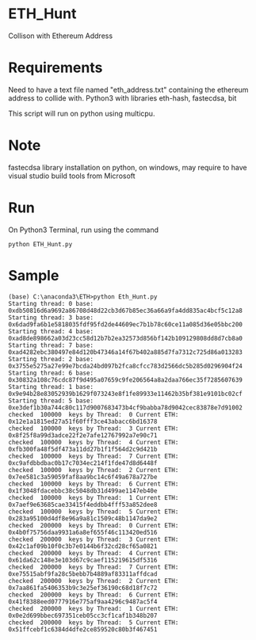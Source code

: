 # ETH_Hunt
Collison with Ethereum Address

# Requirements
Need to have a text file named "eth_address.txt" containing the ethereum address to collide with. 
Python3 with libraries eth-hash, fastecdsa, bit

This script will run on python using multicpu. 

# Note
fastecdsa library installation on python, on windows, may require to have visual studio build tools from Microsoft

# Run
On Python3 Terminal, run using the command
```
python ETH_Hunt.py
```

# Sample 
```
(base) C:\anaconda3\ETH>python Eth_Hunt.py
Starting thread: 0 base:  0xdb50816d6a9692a86708d48d22cb3d67b85ec36a66a9fa4dd835ac4bcf5c12a8
Starting thread: 3 base:  0x6dad9fa6b1e5818035fdf95fd2de44609ec7b1b78c60ce11a085d36e05bbc200
Starting thread: 4 base:  0xad8de898662a03d23cc58d12b7b2ea32573d856bf142b109129808dd8d7cb8a0
Starting thread: 7 base:  0xad4282ebc380497e84d120b47346a14f67b402a885d7fa7312c725d86a013283
Starting thread: 2 base:  0x3755e5275a27e99e7bcda24bd097b2fca8cfcc783d2566dc5b285d0296904f24
Starting thread: 6 base:  0x30832a108c76cdc87f9d495a07659c9fe206564a8a2daa766ec35f7285607639
Starting thread: 1 base:  0x9e94b28e83052939b1629f073243e8f1fe89933e11462b35bf381e9101bc02cf
Starting thread: 5 base:  0xe3def1b30a744c80c117d9007683473b4cf9babba78d9042cec83878e7d91002
checked  100000  keys by Thread:  0 Current ETH:  0x12e1a1815ed27a51f60fff3ce43abacc6bd16378
checked  100000  keys by Thread:  3 Current ETH:  0x8f25f8a99d3adce22f2e7afe12767992a7e90c71
checked  100000  keys by Thread:  4 Current ETH:  0xfb300fa48f5df473a11dd27b1f1f564d2c9d421b
checked  100000  keys by Thread:  7 Current ETH:  0xc9afdbbdbac0b17c7034ec214f1fde47d8d6448f
checked  100000  keys by Thread:  2 Current ETH:  0x7ee581c3a59059faf8aa9bc14c6f49a678a727be
checked  100000  keys by Thread:  6 Current ETH:  0x1f3048fdacebbc38c5048db31d499ae1147eb40e
checked  100000  keys by Thread:  1 Current ETH:  0x7aef9e63685cae33415f4eddbb4fff53a852dee8
checked  100000  keys by Thread:  5 Current ETH:  0x283a95100d4df8e96a9a81c1509c48b1147da9e2
checked  200000  keys by Thread:  0 Current ETH:  0x4b0f75756daa9931a6a8ef655f46c113420ed516
checked  200000  keys by Thread:  3 Current ETH:  0x42c1af09b10f0c3b7e0144b6f32cd28cf65a0821
checked  200000  keys by Thread:  4 Current ETH:  0x61da62c148e3e103d67c9caef115219615df5316
checked  200000  keys by Thread:  7 Current ETH:  0xe75515abf9fa28c5bebb7b4889af83311affdcad
checked  200000  keys by Thread:  2 Current ETH:  0x7aa861fa5406353b9c3e25ef36190c68d18f7c72
checked  200000  keys by Thread:  6 Current ETH:  0x41f8388eed0777916e775af9aa4296c9487ac5f4
checked  200000  keys by Thread:  1 Current ETH:  0x0e2d699bbec697351ceb05cc3cf1caf1b348b207
checked  200000  keys by Thread:  5 Current ETH:  0x51ffcebf1c6384d4dfe2ce859520c80b3f467451
```
